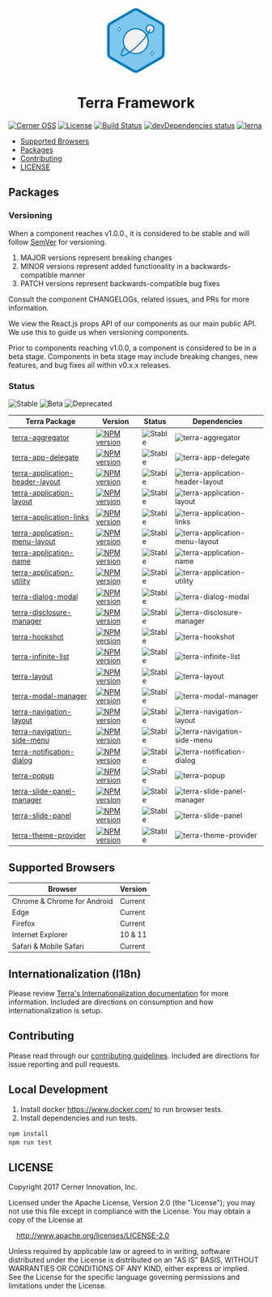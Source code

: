 <!-- Logo -->
<p align="center">
  <img height="128" width="128" src="https://github.com/cerner/terra-framework/raw/master/terra.png">
</p>

<!-- Name -->
<h1 align="center">
  Terra Framework
</h1>

[![Cerner OSS](https://badgen.net/badge/Cerner/OSS/blue)](http://engineering.cerner.com/2014/01/cerner-and-open-source/)
[![License](https://badgen.net/github/license/cerner/terra-framework)](https://github.com/cerner/terra-framework/blob/master/LICENSE)
[![Build Status](https://badgen.net/travis/cerner/terra-framework)](https://travis-ci.org/cerner/terra-framework)
[![devDependencies status](https://badgen.net/david/dev/cerner/terra-framework)](https://david-dm.org/cerner/terra-framework?type=dev)
[![lerna](https://badgen.net/badge/maintained%20with/lerna/cc00ff)](https://lernajs.io/)

- [Supported Browsers](#supported-browsers)
- [Packages](#packages)
- [Contributing](#contributing)
- [LICENSE](#license)

## Packages

### Versioning

When a component reaches v1.0.0., it is considered to be stable and will follow [SemVer](http://semver.org/) for versioning.
1. MAJOR versions represent breaking changes
2. MINOR versions represent added functionality in a backwards-compatible manner
3. PATCH versions represent backwards-compatible bug fixes

Consult the component CHANGELOGs, related issues, and PRs for more information.

We view the React.js props API of our components as our main public API. We use this to guide us when versioning components.

Prior to components reaching v1.0.0, a component is considered to be in a beta stage.
Components in beta stage may include breaking changes, new features, and bug fixes all within v0.x.x releases.

### Status
![Stable](https://badgen.net/badge/status/Stable/green)
![Beta](https://badgen.net/badge/status/Beta/orange)
![Deprecated](https://badgen.net/badge/status/Deprecated/grey)


| Terra Package      | Version | Status | Dependencies |
|--------------------|---------|--------|--------------|
| [terra-aggregator](https://github.com/cerner/terra-framework/tree/master/packages/terra-aggregator) | [![NPM version](https://img.shields.io/npm/v/terra-aggregator)](https://www.npmjs.org/package/terra-aggregator) | ![Stable](https://badgen.net/badge/status/Stable/green)| ![terra-aggregator](https://badgen.net/badge/dependencies/n%2Fa/grey) |
| [terra-app-delegate](https://github.com/cerner/terra-framework/tree/master/packages/terra-app-delegate) | [![NPM version](https://img.shields.io/npm/v/terra-app-delegate)](https://www.npmjs.org/package/terra-app-delegate) | ![Stable](https://badgen.net/badge/status/Stable/green)| ![terra-app-delegate](https://badgen.net/badge/dependencies/n%2Fa/grey) |
| [terra-application-header-layout](https://github.com/cerner/terra-framework/tree/master/packages/terra-application-header-layout) | [![NPM version](https://img.shields.io/npm/v/terra-application-header-layout)](https://www.npmjs.org/package/terra-application-header-layout) | ![Stable](https://badgen.net/badge/status/Stable/green) | ![terra-application-header-layout](https://badgen.net/badge/dependencies/n%2Fa/grey) |
| [terra-application-layout](https://github.com/cerner/terra-framework/tree/master/packages/terra-application-layout) | [![NPM version](https://img.shields.io/npm/v/terra-application-layout)](https://www.npmjs.org/package/terra-application-layout) | ![Stable](https://badgen.net/badge/status/Stable/green) | ![terra-application-layout](https://badgen.net/badge/dependencies/n%2Fa/grey) |
| [terra-application-links](https://github.com/cerner/terra-framework/tree/master/packages/terra-application-links) | [![NPM version](https://img.shields.io/npm/v/terra-application-links)](https://www.npmjs.org/package/terra-application-links) | ![Stable](https://badgen.net/badge/status/Stable/green) | ![terra-application-links](https://badgen.net/badge/dependencies/n%2Fa/grey) |
| [terra-application-menu-layout](https://github.com/cerner/terra-framework/tree/master/packages/terra-application-menu-layout) | [![NPM version](https://img.shields.io/npm/v/terra-application-menu-layout)](https://www.npmjs.org/package/terra-application-menu-layout) | ![Stable](https://badgen.net/badge/status/Stable/green) | ![terra-application-menu-layout](https://badgen.net/badge/dependencies/n%2Fa/grey) |
| [terra-application-name](https://github.com/cerner/terra-framework/tree/master/packages/terra-application-name) | [![NPM version](https://img.shields.io/npm/v/terra-application-name)](https://www.npmjs.org/package/terra-application-name) | ![Stable](https://badgen.net/badge/status/Stable/green) | ![terra-application-name](https://badgen.net/badge/dependencies/n%2Fa/grey) |
| [terra-application-utility](https://github.com/cerner/terra-framework/tree/master/packages/terra-application-utility) | [![NPM version](https://img.shields.io/npm/v/terra-application-utility)](https://www.npmjs.org/package/terra-application-utility) | ![Stable](https://badgen.net/badge/status/Stable/green) | ![terra-application-utility](https://badgen.net/badge/dependencies/n%2Fa/grey) |
| [terra-dialog-modal](https://github.com/cerner/terra-framework/tree/master/packages/terra-dialog-modal) | [![NPM version](https://img.shields.io/npm/v/terra-dialog-modal)](https://www.npmjs.org/package/terra-dialog-modal) | ![Stable](https://badgen.net/badge/status/Stable/green)| ![terra-dialog-modal](https://badgen.net/badge/dependencies/n%2Fa/grey) |
| [terra-disclosure-manager](https://github.com/cerner/terra-framework/tree/master/packages/terra-disclosure-manager) | [![NPM version](https://img.shields.io/npm/v/terra-disclosure-manager)](https://www.npmjs.org/package/terra-disclosure-manager) | ![Stable](https://badgen.net/badge/status/Stable/green) | ![terra-disclosure-manager](https://badgen.net/badge/dependencies/n%2Fa/grey) |
| [terra-hookshot](https://github.com/cerner/terra-framework/tree/master/packages/terra-hookshot) | [![NPM version](https://img.shields.io/npm/v/terra-hookshot)](https://www.npmjs.org/package/terra-hookshot) | ![Stable](https://badgen.net/badge/status/Stable/green) | ![terra-hookshot](https://badgen.net/badge/dependencies/n%2Fa/grey) |
| [terra-infinite-list](https://github.com/cerner/terra-framework/tree/master/packages/terra-infinite-list) | [![NPM version](https://img.shields.io/npm/v/terra-infinite-list)](https://www.npmjs.org/package/terra-infinite-list) | ![Stable](https://badgen.net/badge/status/Stable/green) | ![terra-infinite-list](https://badgen.net/badge/dependencies/n%2Fa/grey) |
| [terra-layout](https://github.com/cerner/terra-framework/tree/master/packages/terra-layout) | [![NPM version](https://img.shields.io/npm/v/terra-layout)](https://www.npmjs.org/package/terra-layout) | ![Stable](https://badgen.net/badge/status/Stable/green) | ![terra-layout](https://badgen.net/badge/dependencies/n%2Fa/grey) |
| [terra-modal-manager](https://github.com/cerner/terra-framework/tree/master/packages/terra-modal-manager) | [![NPM version](https://img.shields.io/npm/v/terra-modal-manager)](https://www.npmjs.org/package/terra-modal-manager) | ![Stable](https://badgen.net/badge/status/Stable/green) | ![terra-modal-manager](https://badgen.net/badge/dependencies/n%2Fa/grey) |
| [terra-navigation-layout](https://github.com/cerner/terra-framework/tree/master/packages/terra-navigation-layout) | [![NPM version](https://img.shields.io/npm/v/terra-navigation-layout)](https://www.npmjs.org/package/terra-navigation-layout) | ![Stable](https://badgen.net/badge/status/Stable/green) | ![terra-navigation-layout](https://badgen.net/badge/dependencies/n%2Fa/grey) |
| [terra-navigation-side-menu](https://github.com/cerner/terra-framework/tree/master/packages/terra-navigation-side-menu) | [![NPM version](https://img.shields.io/npm/v/terra-navigation-side-menu)](https://www.npmjs.org/package/terra-navigation-side-menu) | ![Stable](https://badgen.net/badge/status/Stable/green) | ![terra-navigation-side-menu](https://badgen.net/badge/dependencies/n%2Fa/grey) |
| [terra-notification-dialog](https://github.com/cerner/terra-framework/tree/master/packages/terra-notification-dialog) | [![NPM version](https://img.shields.io/npm/v/terra-notification-dialog)](https://www.npmjs.org/package/terra-notification-dialog) | ![Stable](https://badgen.net/badge/status/Stable/green) | ![terra-notification-dialog](https://badgen.net/badge/dependencies/n%2Fa/grey) |
| [terra-popup](https://github.com/cerner/terra-framework/tree/master/packages/terra-popup) | [![NPM version](https://img.shields.io/npm/v/terra-popup)](https://www.npmjs.org/package/terra-popup) | ![Stable](https://badgen.net/badge/status/Stable/green) | ![terra-popup](https://badgen.net/badge/dependencies/n%2Fa/grey) |
| [terra-slide-panel-manager](https://github.com/cerner/terra-framework/tree/master/packages/terra-slide-panel-manager) | [![NPM version](https://img.shields.io/npm/v/terra-slide-panel-manager)](https://www.npmjs.org/package/terra-slide-panel-manager) | ![Stable](https://badgen.net/badge/status/Stable/green) | ![terra-slide-panel-manager](https://badgen.net/badge/dependencies/n%2Fa/grey) |
| [terra-slide-panel](https://github.com/cerner/terra-framework/tree/master/packages/terra-slide-panel) | [![NPM version](https://img.shields.io/npm/v/terra-slide-panel)](https://www.npmjs.org/package/terra-slide-panel) | ![Stable](https://badgen.net/badge/status/Stable/green) | ![terra-slide-panel](https://badgen.net/badge/dependencies/n%2Fa/grey) |
| [terra-theme-provider](https://github.com/cerner/terra-framework/tree/master/packages/terra-theme-provider) | [![NPM version](https://img.shields.io/npm/v/terra-theme-provider)](https://www.npmjs.org/package/terra-theme-provider) | ![Stable](https://badgen.net/badge/status/Stable/green) | ![terra-theme-provider](https://badgen.net/badge/dependencies/n%2Fa/grey) |

## Supported Browsers

| Browser                     | Version |
|-----------------------------|---------|
| Chrome & Chrome for Android | Current |
| Edge                        | Current |
| Firefox                     | Current |
| Internet Explorer           | 10 & 11 |
| Safari & Mobile Safari      | Current |

## Internationalization (I18n)
Please review [Terra's Internationalization documentation](https://engineering.cerner.com/terra-ui/#/getting-started/terra-ui/internationalization) for more information. Included are directions on consumption and how internationalization is setup.

## Contributing

Please read through our [contributing guidelines](CONTRIBUTING.md). Included are directions for issue reporting and pull requests.

## Local Development

1. Install docker https://www.docker.com/ to run browser tests.
2. Install dependencies and run tests.
```sh
npm install
npm run test
```

## LICENSE

Copyright 2017 Cerner Innovation, Inc.

Licensed under the Apache License, Version 2.0 (the "License"); you may not use this file except in compliance with the License. You may obtain a copy of the License at

&nbsp;&nbsp;&nbsp;&nbsp;http://www.apache.org/licenses/LICENSE-2.0

Unless required by applicable law or agreed to in writing, software distributed under the License is distributed on an "AS IS" BASIS, WITHOUT WARRANTIES OR CONDITIONS OF ANY KIND, either express or implied. See the License for the specific language governing permissions and limitations under the License.
